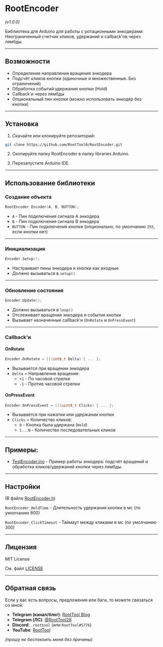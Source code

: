 # RootEncoder
_(v1.0.0)_

Библиотека для Arduino для работы с ротационными энкодерами: Неограниченный счетчик кликов, удержаний и callback'ов через лямбды.

---

## Возможности

- Определение направления вращения энкодера
- Подсчёт кликов кнопки (одиночные и множественные. Без ограничений)
- Обработка событий удержания кнопки (Hold)
- Callback'и через лямбды
- Опциональный пин кнопки (можно использовать энкодер без кнопки)

---

## Установка

1. Скачайте или клонируйте репозиторий:

```bash
git clone https://github.com/RootTool0/RootEncoder.git
```

2. Скопируйте папку RootEncoder в папку libraries Arduino.

3. Перезапустите Arduino IDE.

--- 

## Использование библиотеки

### Создание объекта

```cpp
RootEncoder Encoder(A, B, BUTTON);
```

* `A` - Пин подключения сигнала A энкодера
* `B` - Пин подключения сигнала B энкодера
* `BUTTON` - Пин подключения кнопки (опционально, по умолчанию `255`, если кнопки нет)

---

### Инициализация

```cpp
Encoder.Setup();
```

* Настраивает пины энкодера и кнопки как входные
* Должно вызываться в `setup()`

---

### Обновление состояния

```cpp
Encoder.Update();
```

* Должно вызываться в `loop()`
* Отслеживает вращения энкодера и события кнопки
* Вызывает назначенные callback'и (`OnRotate` и `OnPressEvent`)

---

### Callback'и


#### OnRotate

```cpp
Encoder.OnRotate = [](int8_t Delta) { ... };
```

* Вызывается при вращении энкодера
* `Delta` = Направление вращения:
  * `+1` - По часовой стрелке
  * `-1` - Против часовой стрелки


#### OnPressEvent

```cpp
Encoder.OnPressEvent = [](uint8_t Clicks) { ... };
```

* Вызывается при нажатии или удержании кнопки
* `Clicks` = Количество кликов:
  * `0` - Кнопка была удержана (`Hold`)
  * `1...N` - Количество последовательных кликов

---

## Примеры:

- [TestEncoder.ino](examples%2FTestEncoder%2FTestEncoder.ino) - Пример работы энкодера: подсчёт вращений и обработка кликов/удержаний кнопки через лямбды.

---

## Настройки 
(В файле [RootEncoder.h](RootEncoder.h))

`RootEncoder_HoldTime` - Длительность удержания кнопки в мс (по умолчанию 800)

`RootEncoder_ClickTimeout` - Таймаут между кликами в мс (по умолчанию 300)

---

## Лицензия

MIT License

См. файл [LICENSE](LICENSE)

---

## Обратная связь

Если у вас есть вопросы, предложения или баги, то можете связаться со мной:

- **Telegram (канал/блог)**: [RootTool Blog](https://t.me/RootToolBlog)
- **Telegram (ЛС)**: [@RootTool28](https://t.me/RootTool28)
- **Discord**: `.roottool` (или `RootTool#5776`)
- **YouTube**: [RootTool](https://www.youtube.com/@RTEdits0)

_(прошу не беспокоить меня без причины)_
